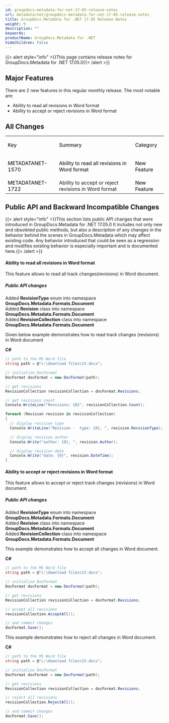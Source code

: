 ```yaml
---
id: groupdocs-metadata-for-net-17-05-release-notes
url: metadata/net/groupdocs-metadata-for-net-17-05-release-notes
title: GroupDocs.Metadata for .NET 17.05 Release Notes
weight: 9
description: ""
keywords: 
productName: GroupDocs.Metadata for .NET
hideChildren: False
---
```

{{< alert style="info" >}}This page contains release notes for GroupDocs.Metadata for .NET 17.05.0{{< /alert >}}

## Major Features

There are 2 new features in this regular monthly release. The most notable are:

*   Ability to read all revisions in Word format
*   Ability to accept or reject revisions in Word format

## All Changes

<table class="confluenceTable"><tbody><tr><td class="confluenceTd"><p><span style="color: rgb(0, 0, 0);">Key</span></p></td><td class="confluenceTd"><p><span style="color: rgb(0, 0, 0);">Summary</span></p></td><td class="confluenceTd"><p><span style="color: rgb(0, 0, 0);">Category</span></p></td></tr><tr><td class="confluenceTd"><p><span style="color: rgb(0, 0, 0);">METADATANET-1570</span></p></td><td class="confluenceTd"><p><span style="color: rgb(0, 0, 0);">Ability to read all revisions in Word format</span></p></td><td class="confluenceTd"><p><span style="color: rgb(0, 0, 0);">New Feature</span></p></td></tr><tr><td colspan="1" class="confluenceTd"><span style="color: rgb(0, 0, 0);">METADATANET-1722</span></td><td colspan="1" class="confluenceTd">Ability to accept or reject revisions in Word format</td><td colspan="1" class="confluenceTd"><span style="color: rgb(0, 0, 0);">New Feature</span></td></tr></tbody></table>

## Public API and Backward Incompatible Changes

{{< alert style="info" >}}This section lists public API changes that were introduced in GroupDocs.Metadata for .NET 17.05.0 It includes not only new and obsoleted public methods, but also a description of any changes in the behavior behind the scenes in GroupDocs.Metadata which may affect existing code. Any behavior introduced that could be seen as a regression and modifies existing behavior is especially important and is documented here.{{< /alert >}}

#### Ability to read all revisions in Word format

This feature allows to read all track changes(revisions) in Word document.

##### Public API changes

Added **RevisionType** enum into namespace **GroupDocs.Metadata.Formats.Document**  
Added **Revision** class into namespace **GroupDocs.Metadata.Formats.Document**  
Added **RevisionCollection** class into namespace **GroupDocs.Metadata.Formats.Document**

Given below example demonstrates how to read track changes (revisions) in Word document

**C#**

```csharp
// path to the MS Word file
string path = @"c:\download files\CV.docx";

// initialize DocFormat
DocFormat docFormat = new DocFormat(path);

// get revisions
RevisionCollection revisionCollection = docFormat.Revisions;

// get revisions count
Console.WriteLine("Revisions: {0}", revisionCollection.Count);

foreach (Revision revision in revisionCollection)
{
  // display revision type
  Console.WriteLine("Revision -  type: {0}, ", revision.RevisionType);

  // display revision author
  Console.Write("author: {0}, ", revision.Author);

  // display revision date
  Console.Write("date: {0}", revision.DateTime);
}

```

#### Ability to accept or reject revisions in Word format

This feature allows to accept or reject track changes (revisions) in Word document.

##### Public API changes

Added **RevisionType** enum into namespace **GroupDocs.Metadata.Formats.Document**  
Added **Revision** class into namespace **GroupDocs.Metadata.Formats.Document**  
Added **RevisionCollection** class into namespace **GroupDocs.Metadata.Formats.Document**

This example demonstrates how to accept all changes in Word document.

**C#**

```csharp
// path to the MS Word file
string path = @"c:\download files\CV.docx";

// initialize DocFormat
DocFormat docFormat = new DocFormat(path);

// get revisions
RevisionCollection revisionCollection = docFormat.Revisions;

// accept all revisions
revisionCollection.AcceptAll();

// and commit changes
docFormat.Save();

```

This example demonstrates how to reject all changes in Word document.

**C#**

```csharp
// path to the MS Word file
string path = @"c:\download files\CV.docx";

// initialize DocFormat
DocFormat docFormat = new DocFormat(path);

// get revisions
RevisionCollection revisionCollection = docFormat.Revisions;

// reject all revisions
revisionCollection.RejectAll();

// and commit changes
docFormat.Save();

```
